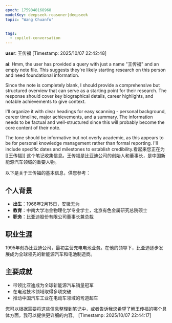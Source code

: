 ```yaml
---
epoch: 1759848168968
modelKey: deepseek-reasoner|deepseek
topic: "Wang Chuanfu"


tags:
  - copilot-conversation
---
```


**user**: 王传福 
[Timestamp: 2025/10/07 22:42:48]

**ai**: 
<think>Hmm, the user has provided a query with just a name "王传福" and an empty note file. This suggests they're likely starting research on this person and need foundational information. 

Since the note is completely blank, I should provide a comprehensive but structured overview that can serve as a starting point for their research. The response should cover key biographical details, career highlights, and notable achievements to give context. 

I'll organize it with clear headings for easy scanning - personal background, career timeline, major achievements, and a summary. The information needs to be factual and well-structured since this will probably become the core content of their note. 

The tone should be informative but not overly academic, as this appears to be for personal knowledge management rather than formal reporting. I'll include specific dates and milestones to establish credibility.看起来</think>您正在为 [[王传福]] 这个笔记收集信息。王传福是比亚迪公司的创始人和董事长，是中国新能源汽车领域的重要人物。

以下是关于王传福的基本信息，供您参考：

## 个人背景
- **出生**：1966年2月15日，安徽无为
- **教育**：中南大学冶金物理化学专业学士，北京有色金属研究总院硕士
- **职务**：比亚迪股份有限公司董事长兼总裁

## 职业生涯
1995年创办比亚迪公司，最初主营充电电池业务。在他的领导下，比亚迪逐步发展成为全球领先的新能源汽车和电池制造商。

## 主要成就
- 带领比亚迪成为全球新能源汽车销量冠军
- 在电池技术领域取得多项突破
- 推动中国汽车工业在电动车领域的弯道超车

您可以根据需要将这些信息整理到笔记中，或者告诉我您希望了解王传福的哪个具体方面，我可以提供更详细的内容。
[Timestamp: 2025/10/07 22:44:17]